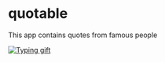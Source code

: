 # quotable

This app contains quotes from famous people

<a href="https://git.io/typing-svg"><img src="[https://readme-typing-svg.herokuapp.com](https://github.com/alisherkarimov/quotables.git)?center=true&width=435" alt="Typing gift" /></a>
  
